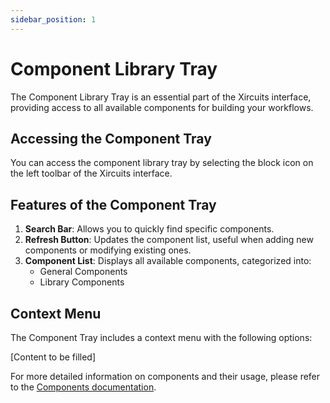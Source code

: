 ```yaml
---
sidebar_position: 1
---
```


# Component Library Tray

The Component Library Tray is an essential part of the Xircuits interface, providing access to all available components for building your workflows.

## Accessing the Component Tray

You can access the component library tray by selecting the block icon on the left toolbar of the Xircuits interface.

## Features of the Component Tray

1. **Search Bar**: Allows you to quickly find specific components.
2. **Refresh Button**: Updates the component list, useful when adding new components or modifying existing ones.
3. **Component List**: Displays all available components, categorized into:
   - General Components
   - Library Components

## Context Menu

The Component Tray includes a context menu with the following options:

[Content to be filled]

For more detailed information on components and their usage, please refer to the [Components documentation](./components/index.md).